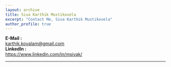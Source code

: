 ```yaml
---
layout: archive
title: Siva Karthik Mustikovela
excerpt: "Contact Me, Siva Karthik Mustikovela"
author_profile: true
---
```


**E-Mail :**<br>
karthik.kovalam@gmail.com <br>
**LinkedIn :**<br>
https://www.linkedin.com/in/msivak/

<hr>


<script>
  (function(i,s,o,g,r,a,m){i['GoogleAnalyticsObject']=r;i[r]=i[r]||function(){
  (i[r].q=i[r].q||[]).push(arguments)},i[r].l=1*new Date();a=s.createElement(o),
  m=s.getElementsByTagName(o)[0];a.async=1;a.src=g;m.parentNode.insertBefore(a,m)
  })(window,document,'script','//www.google-analytics.com/analytics.js','ga');

  ga('create', 'UA-59912294-1', 'auto');
  ga('send', 'pageview');

</script>
